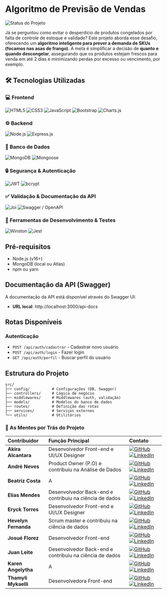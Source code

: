
# Algoritmo de Previsão de Vendas

![Status do Projeto](https://img.shields.io/badge/Status-Em_andamento-yellow)


Já se perguntou como evitar o desperdício de produtos congelados por falta de controle de estoque e validade? Este projeto aborda esse desafio, oferecendo um **algoritmo inteligente para prever a demanda de SKUs (focamos nas asas de frango).** A meta é simplificar a decisão de **quanto e quando descongelar**, assegurando que os produtos estejam frescos para venda em até 2 dias e minimizando perdas por excesso ou vencimento, por exemplo.


## 🛠️ Tecnologias Utilizadas

### **💻 Frontend**

![HTML5](https://img.shields.io/badge/HTML5-E34F26?style=for-the-badge&logo=html5&logoColor=white "HTML5 - Linguagem de marcação para estruturar o conteúdo web.")
![CSS3](https://img.shields.io/badge/CSS3-1572B6?style=for-the-badge&logo=css3&logoColor=white "CSS3 - Linguagem de estilo para estilizar a aparência das páginas.")
![JavaScript](https://img.shields.io/badge/JavaScript-F7DF1E?style=for-the-badge&logo=javascript&logoColor=black "JavaScript - Linguagem de programação essencial para interatividade.")
![Bootstrap](https://img.shields.io/badge/Bootstrap-7952B3?style=for-the-badge&logo=bootstrap&logoColor=white "Bootstrap - Framework de frontend para um design responsivo e ágil.")
![Charts.js](https://img.shields.io/badge/Charts.js-FF6384?style=for-the-badge&logo=chart.js&logoColor=white "Charts.js - Biblioteca para criação de gráficos interativos e visualização de dados.")

### **⚙️ Backend**

![Node.js](https://img.shields.io/badge/Node.js-43853D?style=for-the-badge&logo=node.js&logoColor=white "Node.js - Ambiente de execução JavaScript no servidor.")
![Express.js](https://img.shields.io/badge/Express.js-000000?style=for-the-badge&logo=express&logoColor=white "Express.js - Framework web minimalista para construir a API de forma eficiente.")

### **💾 Banco de Dados**

![MongoDB](https://img.shields.io/badge/MongoDB-47A248?style=for-the-badge&logo=mongodb&logoColor=white "MongoDB - Banco de dados NoSQL flexível e escalável.")
![Mongoose](https://img.shields.io/badge/Mongoose-800000?style=for-the-badge&logo=mongoose&logoColor=white "Mongoose - ODM para MongoDB, facilitando a interação e modelagem de dados.")

### **🔒 Segurança & Autenticação**

![JWT](https://img.shields.io/badge/JWT-000000?style=for-the-badge&logo=json-web-tokens&logoColor=white "JWT - Padrão para autenticação e autorização seguras através de tokens.")
![bcrypt](https://img.shields.io/badge/bcrypt-000000?style=for-the-badge&logo=npm&logoColor=white "bcrypt - Biblioteca para hashing de senhas, protegendo as credenciais.")

### **✅ Validação & Documentação da API**

![Joi](https://img.shields.io/badge/Joi-B71C1C?style=for-the-badge&logo=joi&logoColor=white "Joi - Biblioteca robusta para validação de esquemas de dados.")
![Swagger / OpenAPI](https://img.shields.io/badge/Swagger-85EA2D?style=for-the-badge&logo=swagger&logoColor=black "Swagger/OpenAPI - Para documentação interativa e visualização dos endpoints da API.")

### **🔧 Ferramentas de Desenvolvimento & Testes**

![Winston](https://img.shields.io/badge/Winston-000000?style=for-the-badge&logo=npm&logoColor=white "Winston - Sistema de logging flexível para monitoramento de eventos.")
![Jest](https://img.shields.io/badge/Jest-C21325?style=for-the-badge&logo=jest&logoColor=white "Jest - Framework de teste JavaScript com foco na simplicidade e velocidade.")


## Pré-requisitos

- Node.js (v16+)
- MongoDB (local ou Atlas)
- npm ou yarn

## Documentação da API (Swagger)

A documentação da API está disponível através do Swagger UI:

- **URL local**: http://localhost:3000/api-docs

## Rotas Disponíveis

### Autenticação

- `POST /api/auth/cadastrar` - Cadastrar novo usuário
- `POST /api/auth/login` - Fazer login
- `GET /api/auth/perfil` - Buscar perfil do usuário

## Estrutura do Projeto

```
src/
├── config/          # Configurações (DB, Swagger)
├── controllers/     # Lógica de negócio
├── middlewares/     # Middlewares (auth, validação)
├── models/          # Modelos do banco de dados
├── routes/          # Definição das rotas
├── services/        # Serviços externos
└── utils/           # Utilitários
```
### 🚀 As Mentes por Trás do Projeto

| Contribuidor | Função Principal                   | Contato                                                                                                                                                                                                                                                                                                                                                                                                                                                                                                        |
| :----------- | :--------------------------------- | :----------------------------------------------------------------------------------------------------------------------------------------------------------------------------------------------------------------------------------------------------------------------------------------------------------------------------------------------------------------------------------------------------------------------------------------------------------------------------------------------- |
| **Akira Alcantara** | Desenvolvedor Front-end e UI/UX Designer | [![GitHub](https://img.shields.io/badge/GitHub-100000?style=for-the-badge&logo=github&logoColor=white)](https://github.com//Bakisune) [![LinkedIn](https://img.shields.io/badge/LinkedIn-0077B5?style=for-the-badge&logo=linkedin&logoColor=white)](https://linkedin.com/in/akiraalcantara-bakisune) |
| **André Neves** | Product Owner (P.O) e contribuiu na Análise de Dados | [![GitHub](https://img.shields.io/badge/GitHub-100000?style=for-the-badge&logo=github&logoColor=white)](https://github.com/andrefnevess) [![LinkedIn](https://img.shields.io/badge/LinkedIn-0077B5?style=for-the-badge&logo=linkedin&logoColor=white)](https://linkedin.com/in/andrefneves) |
| **Beatriz Costa** | A | [![GitHub](https://img.shields.io/badge/GitHub-100000?style=for-the-badge&logo=github&logoColor=white)](https://github.com/usuarioC) [![LinkedIn](https://img.shields.io/badge/LinkedIn-0077B5?style=for-the-badge&logo=linkedin&logoColor=white)](https://linkedin.com/in/usuarioC) |
| **Elias Mendes** | Desenvolvedor Back-end e contribuiu na ciência de dados| [![GitHub](https://img.shields.io/badge/GitHub-100000?style=for-the-badge&logo=github&logoColor=white)](https://github.com/eliascmendes) [![LinkedIn](https://img.shields.io/badge/LinkedIn-0077B5?style=for-the-badge&logo=linkedin&logoColor=white)](https://linkedin.com/in/eliascmendhes) |
| **Eryck Torres** |  Desenvolvedor Front-end e UI/UX Designer | [![GitHub](https://img.shields.io/badge/GitHub-100000?style=for-the-badge&logo=github&logoColor=white)](https://github.com/EryckTorres) [![LinkedIn](https://img.shields.io/badge/LinkedIn-0077B5?style=for-the-badge&logo=linkedin&logoColor=white)](https://linkedin.com/in/erycktorres/) |
| **Hevelyn Fernanda** | Scrum master e contribuiu na ciência de dados| [![GitHub](https://img.shields.io/badge/GitHub-100000?style=for-the-badge&logo=github&logoColor=white)](https://github.com/6hevelyn) [![LinkedIn](https://img.shields.io/badge/LinkedIn-0077B5?style=for-the-badge&logo=linkedin&logoColor=white)](https://linkedin.com/in/hevelyn-fernanda-20562331a) |
| **Josué Florez** | Desenvolvedor Front-end | [![GitHub](https://img.shields.io/badge/GitHub-100000?style=for-the-badge&logo=github&logoColor=white)](https://github.com/JozzuFlorez) [![LinkedIn](https://img.shields.io/badge/LinkedIn-0077B5?style=for-the-badge&logo=linkedin&logoColor=white)](https://linkedin.com/in/josué-silva-1aaab7364) |
| **Juan Leite** |Desenvolvedor Back-end e contribuiu na ciência de dados| [![GitHub](https://img.shields.io/badge/GitHub-100000?style=for-the-badge&logo=github&logoColor=white)](https://github.com/Juanzito2017) [![LinkedIn](https://img.shields.io/badge/LinkedIn-0077B5?style=for-the-badge&logo=linkedin&logoColor=white)](https://linkedin.com/in/juan-leite-315b1925a) |
| **Karen Angelytha** | A | [![GitHub](https://img.shields.io/badge/GitHub-100000?style=for-the-badge&logo=github&logoColor=white)](https://github.com/usuarioI) [![LinkedIn](https://img.shields.io/badge/LinkedIn-0077B5?style=for-the-badge&logo=linkedin&logoColor=white)](https://linkedin.com/in/usuarioI) |
| **Thamyli Mykaelli** | Desenvolvedora Front-end  | [![GitHub](https://img.shields.io/badge/GitHub-100000?style=for-the-badge&logo=github&logoColor=white)](https://github.com/thamylli) [![LinkedIn](https://img.shields.io/badge/LinkedIn-0077B5?style=for-the-badge&logo=linkedin&logoColor=white)](https://linkedin.com/in/usuarioJ) |


